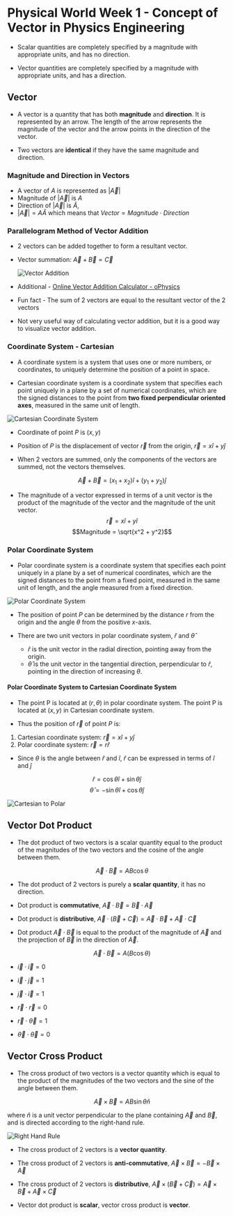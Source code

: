 # Physical World Week 1 - Concept of Vector in Physics Engineering

- Scalar quantities are completely specified by a magnitude with appropriate units, and has no direction.

- Vector quantities are completely specified by a magnitude with appropriate units, and has a direction.

## Vector

- A vector is a quantity that has both **magnitude** and **direction**. It is represented by an arrow. The length of the arrow represents the magnitude of the vector and the arrow points in the direction of the vector.

- Two vectors are **identical** if they have the same magnitude and direction.

### Magnitude and Direction in Vectors

- A vector of $A$ is represented as $|\vec{A}|$
- Magnitude of $|\vec{A}|$ is $A$
- Direction of $|\vec{A}|$ is $\hat{A}$,
- $|\vec{A}| = A\hat{A}$ which means that $Vector = Magnitude \cdot Direction$

### Parallelogram Method of Vector Addition

- 2 vectors can be added together to form a resultant vector.
- Vector summation: $\vec{A} + \vec{B} = \vec{C}$

  ![Vector Addition](./week1-res/parallel.png)

- Additional - [Online Vector Addition Calculator - oPhysics](https://ophysics.com/k3b.html)
- Fun fact - The sum of 2 vectors are equal to the resultant vector of the 2 vectors
- Not very useful way of calculating vector addition, but it is a good way to visualize vector addition.

### Coordinate System - Cartesian

- A coordinate system is a system that uses one or more numbers, or coordinates, to uniquely determine the position of a point in space.

- Cartesian coordinate system is a coordinate system that specifies each point uniquely in a plane by a set of numerical coordinates, which are the signed distances to the point from **two fixed perpendicular oriented axes**, measured in the same unit of length.

![Cartesian Coordinate System](./week1-res/cartesian.png)

- Coordinate of point $P$ is $(x, y)$
- Position of $P$ is the displacement of vector $\vec{r}$ from the origin, $\vec{r} = x\hat{i} + y\hat{j}$

- When 2 vectors are summed, only the components of the vectors are summed, not the vectors themselves.

  $$\vec{A} + \vec{B} = (x_1 + x_2)\hat{i} + (y_1 + y_2)\hat{j}$$

- The magnitude of a vector expressed in terms of a unit vector is the product of the magnitude of the vector and the magnitude of the unit vector.
  $$\vec{r} = x\hat{i} + y\hat{i}$$
  $$Magnitude =  \sqrt{x^2 + y^2}$$

### Polar Coordinate System

- Polar coordinate system is a coordinate system that specifies each point uniquely in a plane by a set of numerical coordinates, which are the signed distances to the point from a fixed point, measured in the same unit of length, and the angle measured from a fixed direction.

![Polar Coordinate System](week1-res/polar.png)

- The position of point $P$ can be determined by the distance $r$ from the origin and the angle $\theta$ from the positive $x$-axis.

- There are two unit vectors in polar coordinate system, $\hat{r}$ and $\hat{\theta}$

  - $\hat{r}$ is the unit vector in the radial direction, pointing away from the origin.
  - $\hat{\theta}$ is the unit vector in the tangential direction, perpendicular to $\hat{r}$, pointing in the direction of increasing $\theta$.

#### Polar Coordinate System to Cartesian Coordinate System

- The point P is located at $(r, \theta)$ in polar coordinate system. The point P is located at $(x, y)$ in Cartesian coordinate system.

- Thus the position of $\vec{r}$ of point $P$ is:

1. Cartesian coordinate system: $\vec{r} = x\hat{i} + y\hat{j}$
2. Polar coordinate system: $\vec{r} = r\hat{r}$

- Since $\theta$ is the angle between $\hat{r}$ and $\hat{i}$, $\hat{r}$ can be expressed in terms of $\hat{i}$ and $\hat{j}$

$$\hat{r} = \cos\theta\hat{i} + \sin\theta\hat{j}$$
$$\hat{\theta} = -\sin\theta\hat{i} + \cos\theta\hat{j}$$

![Cartesian to Polar](week1-res/cartesian-to-polar.png)

## Vector Dot Product

- The dot product of two vectors is a scalar quantity equal to the product of the magnitudes of the two vectors and the cosine of the angle between them.

  $$\vec{A} \cdot \vec{B} = AB\cos\theta$$

- The dot product of 2 vectors is purely a **scalar quantity**, it has no direction.
- Dot product is **commutative**, $\vec{A} \cdot \vec{B} = \vec{B} \cdot \vec{A}$
- Dot product is **distributive**, $\vec{A} \cdot (\vec{B} + \vec{C}) = \vec{A} \cdot \vec{B} + \vec{A} \cdot \vec{C}$

- Dot product $\vec{A} \cdot \vec{B}$ is equal to the product of the magnitude of $\vec{A}$ and the projection of $\vec{B}$ in the direction of $\vec{A}$.

  $$\vec{A} \cdot \vec{B} = A(B\cos\theta)$$

- $\vec{i} \cdot \vec{i} = 0$
- $\vec{i} \cdot \vec{j} = 1$
- $\vec{j} \cdot \vec{i} = 1$
- $\vec{r} \cdot \vec{r} = 0$
- $\vec{r} \cdot \vec{\theta} = 1$
- $\vec{\theta} \cdot \vec{\theta} = 0$

## Vector Cross Product

- The cross product of two vectors is a vector quantity which is equal to the product of the magnitudes of the two vectors and the sine of the angle between them.

  $$\vec{A} \times \vec{B} = AB\sin\theta\hat{n}$$

where $\hat{n}$ is a unit vector perpendicular to the plane containing $\vec{A}$ and $\vec{B}$, and is directed according to the right-hand rule.

![Right Hand Rule](week1-res/right-hand-grip.png)

- The cross product of 2 vectors is a **vector quantity**.
- The cross product of 2 vectors is **anti-commutative**, $\vec{A} \times \vec{B} = -\vec{B} \times \vec{A}$
- The cross product of 2 vectors is **distributive**, $\vec{A} \times (\vec{B} + \vec{C}) = \vec{A} \times \vec{B} + \vec{A} \times \vec{C}$

- Vector dot product is **scalar**, vector cross product is **vector**.
